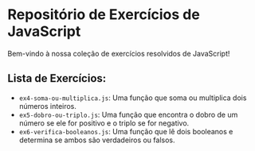 # Repositório de Exercícios de JavaScript
Bem-vindo à nossa coleção de exercícios resolvidos de JavaScript!
## Lista de Exercícios:
- `ex4-soma-ou-multiplica.js`: Uma função que soma ou multiplica dois números inteiros.
- `ex5-dobro-ou-triplo.js`: Uma função que encontra o dobro de um número se ele for positivo e o triplo se for negativo.
- `ex6-verifica-booleanos.js`: Uma função que lê dois booleanos e determina se ambos são verdadeiros ou falsos.
